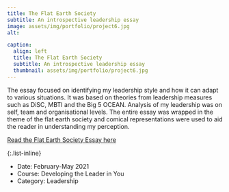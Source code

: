 ```yaml
---
title: The Flat Earth Society 
subtitle: An introspective leadership essay
image: assets/img/portfolio/project6.jpg
alt: 

caption:
  align: left
  title: The Flat Earth Society 
  subtitle: An introspective leadership essay
  thumbnail: assets/img/portfolio/project6.jpg
---
```

 The essay focused on identifying my leadership style and how it can adapt to various situations. It was based on theories from leadership measures such as DiSC, MBTI and the Big 5 OCEAN. Analysis of my leadership was on self, team and organisational levels. The entire essay was wrapped in the theme of the flat earth society and comical representations were used to aid the reader in understanding my perception.

[Read the Flat Earth Society Essay here](https://drive.google.com/file/d/1JHi_X_eNri-R6VopTpn6w4gimTS5tnaC/view?usp=sharing) 
  

{:.list-inline}
- Date: February-May 2021
- Course: Developing the Leader in You
- Category: Leadership

